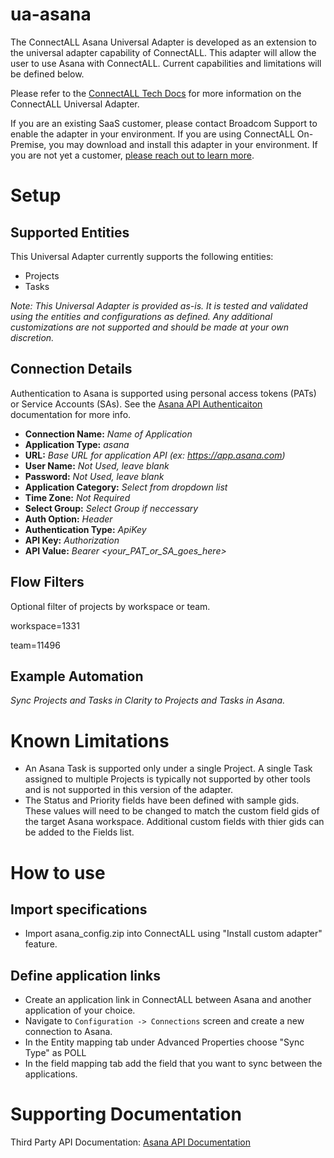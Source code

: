 
# ua-asana

The ConnectALL Asana Universal Adapter is developed as an extension to the universal adapter capability of ConnectALL. This adapter will allow the user to use Asana with ConnectALL. Current capabilities and limitations will be defined below.

Please refer to the [ConnectALL Tech Docs](https://techdocs.broadcom.com/us/en/ca-enterprise-software/valueops/connectall/3-6/adapters/universal-adapter.html) for more information on the ConnectALL Universal Adapter.

If you are an existing SaaS customer, please contact Broadcom Support to enable the adapter in your environment. If you are using ConnectALL On-Premise, you may download and install this adapter in your environment. If you are not yet a customer, [please reach out to learn more](https://enterprise-software.broadcom.com/contact-us).

# Setup

## Supported Entities

This Universal Adapter currently supports the following entities:
* Projects
* Tasks

*Note: This Universal Adapter is provided as-is. It is tested and validated using the entities and configurations as defined. Any additional customizations are not supported and should be made at your own discretion.*

## Connection Details
Authentication to Asana is supported using personal access tokens (PATs) or Service Accounts (SAs). See the [Asana API Authenticaiton](https://developers.asana.com/docs/authentication) documentation for more info.
* **Connection Name:** *Name of Application*
* **Application Type:** *asana*
* **URL:** *Base URL for application API (ex: https://app.asana.com)*
* **User Name:** *Not Used, leave blank*
* **Password:** *Not Used, leave blank*
* **Application Category:** *Select from dropdown list*
* **Time Zone:** *Not Required*
* **Select Group:** *Select Group if neccessary*
* **Auth Option:** *Header*
* **Authentication Type:** *ApiKey*
* **API Key:** *Authorization*
* **API Value:** *Bearer <your_PAT_or_SA_goes_here>*

## Flow Filters

Optional filter of projects by workspace or team.

workspace=1331

team=11496


## Example Automation

*Sync Projects and Tasks in Clarity to Projects and Tasks in Asana.*

# Known Limitations

* An Asana Task is supported only under a single Project. A single Task assigned to multiple Projects is typically not supported by other tools and is not supported in this version of the adapter.
* The Status and Priority fields have been defined with sample gids. These values will need to be changed to match the custom field gids of the target Asana workspace. Additional custom fields with thier gids can be added to the Fields list.


# How to use
## Import specifications
* Import asana_config.zip into ConnectALL using "Install custom adapter" feature.
## Define application links
* Create an application link in ConnectALL between Asana and another application of your choice.
* Navigate to `Configuration -> Connections` screen and create a new connection to Asana.
* In the Entity mapping tab under Advanced Properties choose "Sync Type" as POLL
* In the field mapping tab add the field that you want to sync between the applications.


# Supporting Documentation

Third Party API Documentation: [Asana API Documentation](https://developers.asana.com/reference/rest-api-reference)
